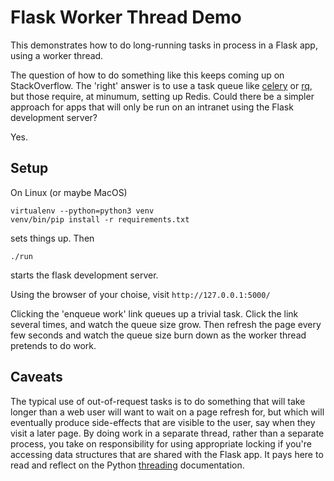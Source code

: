 # Flask Worker Thread Demo

This demonstrates how to do long-running tasks in process in a Flask app,
using a worker thread.

The question of how to do something like this keeps coming up on
StackOverflow. The 'right' answer is to use a task queue like
[celery](https://docs.celeryproject.org/en/stable/) or
[rq](http://python-rq.org/), but those require, at minumum, setting
up Redis. Could there be a simpler approach for apps that will only
be run on an intranet using the Flask development server?

Yes.

## Setup

On Linux (or maybe MacOS)

    virtualenv --python=python3 venv
    venv/bin/pip install -r requirements.txt

sets things up. Then

    ./run

starts the flask development server.

Using the browser of your choise, visit `http://127.0.0.1:5000/`

Clicking the 'enqueue work' link queues up a trivial task.
Click the link several times, and watch the queue size grow.
Then refresh the page every few seconds and watch the queue size burn down
as the worker thread pretends to do work.

## Caveats

The typical use of out-of-request tasks is to do something that will
take longer than a web user will want to wait on a page refresh for,
but which will eventually produce side-effects that are visible to the user,
say when they visit a later page. By doing work in a separate thread,
rather than a separate process, you take on responsibility for using
appropriate locking if you're accessing data structures that are shared
with the Flask app. It pays here to read and reflect on the Python
[threading](https://docs.python.org/3/library/threading.html) documentation.


